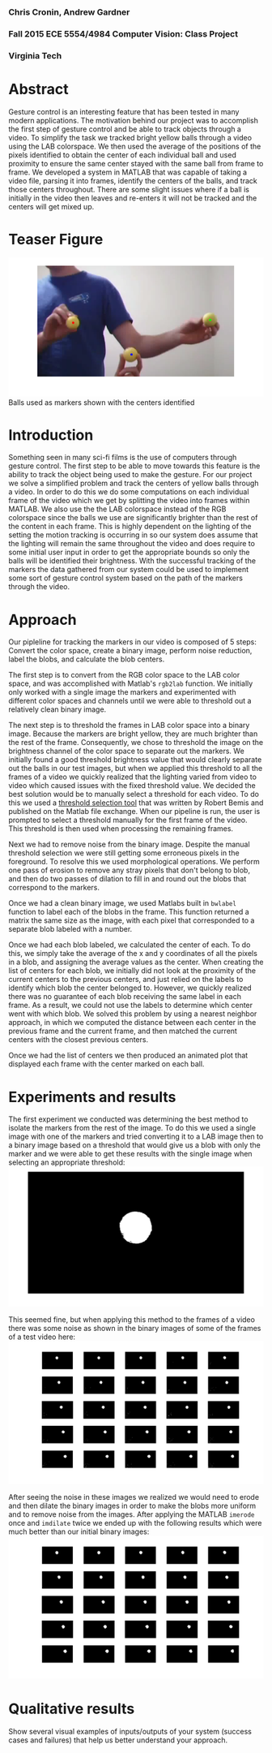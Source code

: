 ### Chris Cronin, Andrew Gardner
### Fall 2015 ECE 5554/4984 Computer Vision: Class Project
### Virginia Tech
  
# Abstract
Gesture control is an interesting feature that has been tested in many modern applications. The motivation behind our project was to accomplish the first step of gesture control and be able to track objects through a video. To simplify the task we tracked bright yellow balls through a video using the LAB colorspace. We then used the average of the positions of the pixels identified to obtain the center of each individual ball and used proximity to ensure the same center stayed with the same ball from frame to frame. We developed a system in MATLAB that was capable of taking a video file, parsing it into frames, identify the centers of the balls, and track those centers throughout. There are some slight issues where if a ball is initially in the video then leaves and re-enters it will not be tracked and the centers will get mixed up.

# Teaser Figure
![Balls with centers tracked](images/teaser.png)
Balls used as markers shown with the centers identified

# Introduction
Something seen in many sci-fi films is the use of computers through gesture control. The first step to be able to move towards this feature is the ability to track the object being used to make the gesture. For our project we solve a simplified problem and track the centers of yellow balls through a video. In order to do this we do some computations on each individual frame of the video which we get by splitting the video into frames within MATLAB. We also use the the LAB colorspace instead of the RGB colorspace since the balls we use are significantly brighter than the rest of the content in each frame. This is highly dependent on the lighting of the setting the motion tracking is occurring in so our system does assume that the lighting will remain the same throughout the video and does require to some initial user input in order to get the appropriate bounds so only the balls will be identified their brightness. With the successful tracking of the markers the data gathered from our system could be used to implement some sort of gesture control system based on the path of the markers through the video. 

# Approach
Our pipleline for tracking the markers in our video is composed of 5 steps: Convert the color space, create a binary image, perform noise reduction, label the blobs, and calculate the blob centers.

The first step is to convert from the RGB color space to the LAB color space, and was accomplished with Matlab's `rgb2lab` function. We initially only worked with a single image the markers and experimented with different color spaces and channels until we were able to threshold out a relatively clean binary image.

The next step is to threshold the frames in LAB color space into a binary image. Because the markers are bright yellow, they are much brighter than the rest of the frame. Consequently, we chose to threshold the image on the brightness channel of the color space to separate out the markers. We initially found a good threshold brightness value that would clearly separate out the balls in our test images, but when we applied this threshold to all the frames of a video we quickly realized that the lighting varied from video to video which caused issues with the fixed threshold value. We decided the best solution would be to manually select a threshold for each video. To do this we used a [threshold selection tool](http://www.mathworks.com/matlabcentral/fileexchange/6770-thresholding-tool#) that was written by Robert Bemis and published on the Matlab file exchange. When our pipeline is run, the user is prompted to select a threshold manually for the first frame of the video. This threshold is then used when processing the remaining frames.

Next we had to remove noise from the binary image. Despite the manual threshold selection we were still getting some erroneous pixels in the foreground. To resolve this we used morphological operations. We perform one pass of erosion to remove any stray pixels that don't belong to blob, and then do two passes of dilation to fill in and round out the blobs that correspond to the markers.

Once we had a clean binary image, we used Matlabs built in `bwlabel` function to label each of the blobs in the frame. This function returned a matrix the same size as the image, with each pixel that corresponded to a separate blob labeled with a number. 

Once we had each blob labeled, we calculated the center of each. To do this, we simply take the average of the x and y coordinates of all the pixels in a blob, and assigning the average values as the center. When creating the list of centers for each blob, we initially did not look at the proximity of the current centers to the previous centers, and just relied on the labels to identify which blob the center belonged to. However, we quickly realized there was no guarantee of each blob receiving the same label in each frame. As a result, we could not use the labels to determine which center went with which blob. We solved this problem by using a nearest neighbor approach, in which we computed the distance between each center in the previous frame and the current frame, and then matched the current centers with the closest previous centers.

Once we had the list of centers we then produced an animated plot that displayed each frame with the center marked on each ball.

# Experiments and results
The first experiment we conducted was determining the best method to isolate the markers from the rest of the image. To do this we used a single image with one of the markers and tried converting it to a LAB image then to a binary image based on a threshold that would give us a blob with only the marker and we were able to get these results with the single image when selecting an appropriate threshold:
![Initial test of separating marker from a single image](images/labExp.png)

This seemed fine, but when applying this method to the frames of a video there was some noise as shown in the binary images of some of the frames of a test video here:
![Initial results separating marker from video frames](images/noiseExp.png)

After seeing the noise in these images we realized we would need to erode and then dilate the binary images in order to make the blobs more uniform and to remove noise from the images. After applying the MATLAB `imerode` once and `imdilate` twice we ended up with the following results which were much better than our initial binary images:
![Separating marker from video frames after eroding and dilating the images](images/finalBlobExp.png)



# Qualitative results
Show several visual examples of inputs/outputs of your system (success cases and failures) that help us better understand your approach.

